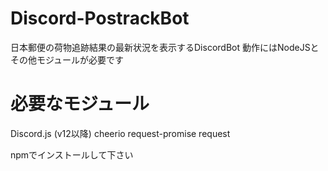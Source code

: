 # Discord-PostrackBot
日本郵便の荷物追跡結果の最新状況を表示するDiscordBot
動作にはNodeJSとその他モジュールが必要です

# 必要なモジュール
Discord.js (v12以降)
cheerio
request-promise
request

npmでインストールして下さい